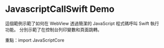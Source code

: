 # JavascriptCallSwift Demo
這個範例示範了如何在 WebView 透過簡潔的 JavaScript 程式碼呼叫 Swift 執行功能。
分別示範了在控制台列印變數和頁面跳轉。

重點：import JavaScriptCore
 
